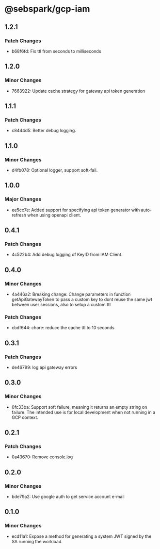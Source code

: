 # @sebspark/gcp-iam

## 1.2.1

### Patch Changes

- b68f6fd: Fix ttl from seconds to milliseconds

## 1.2.0

### Minor Changes

- 7663922: Update cache strategy for gateway api token generation

## 1.1.1

### Patch Changes

- c8444d5: Better debug logging.

## 1.1.0

### Minor Changes

- d4fb078: Optional logger, support soft-fail.

## 1.0.0

### Major Changes

- ee5cc7e: Added support for specifying api token generator with auto-refresh when using openapi client.

## 0.4.1

### Patch Changes

- 4c522b4: Add debug logging of KeyID from IAM Client.

## 0.4.0

### Minor Changes

- 4a446a2: Breaking change: Change parameters in function getApiGatewayToken to pass a custom key to dont reuse the same jwt between user sessions, also to setup a custom ttl

### Patch Changes

- cbdf644: chore: reduce the cache ttl to 10 seconds

## 0.3.1

### Patch Changes

- de46799: log api gateway errors

## 0.3.0

### Minor Changes

- 0fc33ba: Support soft failure, meaning it returns an empty string on failure. The intended use is for local development when not running in a GCP context.

## 0.2.1

### Patch Changes

- 0a43670: Remove console.log

## 0.2.0

### Minor Changes

- bde79a2: Use google auth to get service account e-mail

## 0.1.0

### Minor Changes

- ecd11a1: Expose a method for generating a system JWT signed by the SA running the workload.
